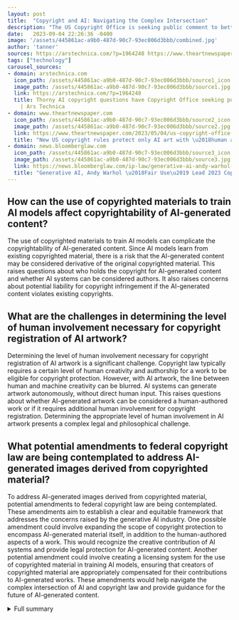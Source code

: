 ```yaml
---
layout: post
title:  "Copyright and AI: Navigating the Complex Intersection"
description: "The US Copyright Office is seeking public comment to better understand the complex intersection of generative AI systems and copyright laws. This comes as the office has received applications to register works containing AI-generated material, some of which name AI systems as authors."
date:   2023-09-04 22:26:36 -0400
image: '/assets/445861ac-a9b0-487d-90c7-93ec006d3bbb/combined.jpg'
author: 'tanner'
sources: https://arstechnica.com/?p=1964248 https://www.theartnewspaper.com/2023/05/04/us-copyright-office-artificial-intelligence-art-regulation https://news.bloomberglaw.com/ip-law/generative-ai-andy-warhol-fair-use-lead-2023-copyright-issues https://ts2.space/en/us-copyright-office-seeks-public-comment-on-ai-and-copyright/ https://techcrunch.com/2023/01/27/the-current-legal-cases-against-generative-ai-are-just-the-beginning/ https://www.copyright.gov/ai/
tags: ["technology"]
carousel_sources:
- domain: arstechnica.com
  icon_path: /assets/445861ac-a9b0-487d-90c7-93ec006d3bbb/source1_icon.jpg
  image_path: /assets/445861ac-a9b0-487d-90c7-93ec006d3bbb/source1.jpg
  link: https://arstechnica.com/?p=1964248
  title: Thorny AI copyright questions have Copyright Office seeking public input
    | Ars Technica
- domain: www.theartnewspaper.com
  icon_path: /assets/445861ac-a9b0-487d-90c7-93ec006d3bbb/source2_icon.jpg
  image_path: /assets/445861ac-a9b0-487d-90c7-93ec006d3bbb/source2.jpg
  link: https://www.theartnewspaper.com/2023/05/04/us-copyright-office-artificial-intelligence-art-regulation
  title: "New US copyright rules protect only AI art with \u2018human authorship\u2019"
- domain: news.bloomberglaw.com
  icon_path: /assets/445861ac-a9b0-487d-90c7-93ec006d3bbb/source3_icon.jpg
  image_path: /assets/445861ac-a9b0-487d-90c7-93ec006d3bbb/source3.jpg
  link: https://news.bloomberglaw.com/ip-law/generative-ai-andy-warhol-fair-use-lead-2023-copyright-issues
  title: "Generative AI, Andy Warhol \u2018Fair Use\u2019 Lead 2023 Copyright Issues"
---
```


## How can the use of copyrighted materials to train AI models affect copyrightability of AI-generated content?
The use of copyrighted materials to train AI models can complicate the copyrightability of AI-generated content. Since AI models learn from existing copyrighted material, there is a risk that the AI-generated content may be considered derivative of the original copyrighted material. This raises questions about who holds the copyright for AI-generated content and whether AI systems can be considered authors. It also raises concerns about potential liability for copyright infringement if the AI-generated content violates existing copyrights.

## What are the challenges in determining the level of human involvement necessary for copyright registration of AI artwork?
Determining the level of human involvement necessary for copyright registration of AI artwork is a significant challenge. Copyright law typically requires a certain level of human creativity and authorship for a work to be eligible for copyright protection. However, with AI artwork, the line between human and machine creativity can be blurred. AI systems can generate artwork autonomously, without direct human input. This raises questions about whether AI-generated artwork can be considered a human-authored work or if it requires additional human involvement for copyright registration. Determining the appropriate level of human involvement in AI artwork presents a complex legal and philosophical challenge.

## What potential amendments to federal copyright law are being contemplated to address AI-generated images derived from copyrighted material?
To address AI-generated images derived from copyrighted material, potential amendments to federal copyright law are being contemplated. These amendments aim to establish a clear and equitable framework that addresses the concerns raised by the generative AI industry. One possible amendment could involve expanding the scope of copyright protection to encompass AI-generated material itself, in addition to the human-authored aspects of a work. This would recognize the creative contribution of AI systems and provide legal protection for AI-generated content. Another potential amendment could involve creating a licensing system for the use of copyrighted material in training AI models, ensuring that creators of copyrighted material are appropriately compensated for their contributions to AI-generated works. These amendments would help navigate the complex intersection of AI and copyright law and provide guidance for the future of AI-generated content.


<details>
        <summary>Full summary</summary>
<p>The US Copyright Office has initiated a public comment period to delve into the intricate relationship between generative AI systems and copyright laws. This move follows the submission of applications for works that include AI-generated content, with AI systems even being named as authors in some cases.</p>
<p>The public comment period, commencing on August 30 and concluding on November 15, aims to explore several noteworthy areas. First and foremost, the use of copyrighted materials to train AI models is being closely examined, with questions arising about the copyrightability of AI-generated content and the liability associated with AI-generated content that infringes on existing copyrights.</p>
<p>Another crucial aspect being assessed is the impact of AI systems mimicking human voices or styles. Notable incidents, such as the registration and subsequent revocation of latent diffusion artwork and various copyright lawsuits against AI companies, have prompted further investigation into this matter.</p>
<p>The confluence of copyright law and AI technology poses ongoing challenges, exemplified by news organizations blocking OpenAI's web crawler to prevent unauthorized scraping of copyrighted data used to train AI models. Presently, US copyright law permits the copyrighting of AI artwork only as part of a larger, human-authored work, raising unresolved queries surrounding the level of human involvement necessary for copyright registration.</p>
<p>To gain a comprehensive understanding and gather diverse perspectives, the Copyright Office is actively encouraging public input. The office seeks to comprehend the legal ramifications of AI in the context of copyright, particularly surrounding AI-generated content. This includes carefully examining the threshold of human involvement required for copyright registration and evaluating the copyrightability of AI-assisted works on a case-by-case basis.</p>
<p>Previously, the Copyright Office had declined applications to register works originated by nature, animals, plants, or machines lacking human creative input. However, when it comes to works combining AI and human authorship, the office has provided some clarity. An AI consultant-authored comic book was granted copyright protection, but only as a whole and not for individual images. The office emphasized that works incorporating AI-generated material may still possess sufficient human authorship for a valid copyright claim if the human creator has selected or arranged the material in a creative manner.</p>
<p>As the Copyright Office continues its exploration of these issues, it plans to host public listening sessions throughout 2023 to gather further insights into technologies and their impact on the arts. Intellectual property lawyers representing AI artists commend the office's willingness to assess AI-assisted works for registration.</p>
<p>At present, copyright protection solely extends to the aspects of a work that are authored by humans and does not cover the AI-generated material itself. However, lawsuits against AI platforms for copyright infringement persist, alleging the unauthorized sale of derivative images based on copyrighted material.</p>
<p>Confronted with these challenges, the Copyright Office is contemplating amendments to federal copyright law to address AI-generated images derived from copyrighted material, aiming to establish a clear and equitable framework that addresses concerns raised by the generative AI industry.</p>
<p>The intersection of generative AI systems and copyright laws presents intricate legal and ethical dilemmas. The Copyright Office's public comment period provides a pivotal platform for individuals and organizations to express their viewpoints and shape future copyright decisions within the expanding domain of AI-generated content.</p>
</details>